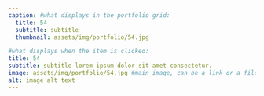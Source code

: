 ```yaml
---
caption: #what displays in the portfolio grid:
  title: 54
  subtitle: subtitle
  thumbnail: assets/img/portfolio/54.jpg

#what displays when the item is clicked:
title: 54
subtitle: subtitle lorem ipsum dolor sit amet consectetur.
image: assets/img/portfolio/54.jpg #main image, can be a link or a file in assets/img/portfolio
alt: image alt text
---
```

